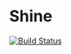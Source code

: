 # Shine
[![Build Status](https://travis-ci.org/DrevychLuibomyr/Shine.svg?branch=master)](https://travis-ci.org/DrevychLuibomyr/Shine)
